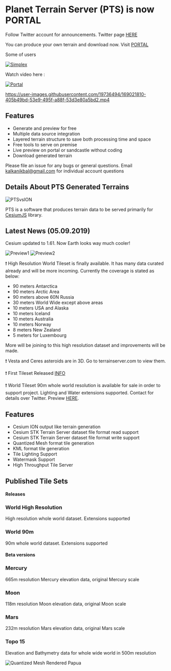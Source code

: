# Planet Terrain Server (PTS) is now PORTAL

Follow Twitter account for announcements. Twitter page [HERE](https://twitter.com/TerrainServer)

You can produce your own terrain and download now. Visit [PORTAL](https://portal.terrainserver.com)

Some of users

[![Simplex](https://static.wixstatic.com/media/b9c5bc_cf0e6c37c3674a49bafde5b85453cdb5~mv2.png/v1/fill/w_302,h_68,al_c,q_85,usm_0.66_1.00_0.01,enc_auto/b9c5bc_cf0e6c37c3674a49bafde5b85453cdb5~mv2.png)](https://www.simplex-mapping.com/)

Watch video here : 

 [![Portal](https://dl.dropboxusercontent.com/s/v4o2zrs0841959n/portal.png)](https://www.youtube.com/watch?v=ftvw7aptHng)
 
https://user-images.githubusercontent.com/19736494/169021810-405b49bd-53e9-495f-a88f-53d3e80a5bd2.mp4


 ## Features
 - Generate and preview for free 
 - Multiple data source integration
 - Layered terrain structure to save both processing time and space
 - Free tools to serve on premise
 - Live preview on portal or sandcastle without coding
 - Download generated terrain
 
 Please file an issue for any bugs or general questions.
 Email kalkanikbal@gmail.com for individual account questions
 
## Details About PTS Generated Terrains


![PTSvsION](https://dl.dropboxusercontent.com/s/4aw8pvcs904jc31/ionvspts.png)

PTS is a software that produces terrain data to be served primarily for [CesiumJS](cesiumjs.org) library.




## Latest News (05.09.2019)

Cesium updated to 1.61. Now Earth looks way much cooler!

![Preview1](https://2.bp.blogspot.com/--ulp-n-9Ugw/W91W7xCP3DI/AAAAAAAAAw0/U7ShtwoD1LoK1DgVrohl4NBnyAiEp5yEgCLcBGAs/s1600/1.png)
![Preview2](https://4.bp.blogspot.com/-OywzUeELMVE/W91Xr0Q33TI/AAAAAAAAAw8/0sAYMTYsjEggiCB9i4oP9Ai5SO-YzfK9wCLcBGAs/s1600/2.png)

❗ High Resolution World Tileset is finally available. 
It has many data curated already and will be more incoming. Currently the coverage is stated as below:

- 90 meters Antarctica
- 90 meters Arctic Area
- 90 meters above 60N Russia
- 30 meters World Wide except above areas
- 10 meters  USA and Alaska
- 10 meters Iceland
- 10 meters Australia
- 10 meters Norway
- 8 meters New Zealand
- 5 meters for Luxembourg

More will be joining to this high resolution dataset and improvements will be made.



❗ Vesta and Ceres asteroids are in 3D. Go to terrainserver.com to view them.

❗ First Tileset Released [INFO](https://twitter.com/TerrainServer/status/1047090899975659520)

❗ World Tileset 90m whole world resolution is available for sale in order to support project. Lighting and Water extensions supported. Contact for details over Twitter. Preview [HERE](https://www.terrainserver.com/world90m).

## Features
* Cesium ION output like terrain generation 
* Cesium STK Terrain Server dataset file format read support
* Cesium STK Terrain Server dataset file format write support
* Quantized Mesh format tile generation
* KML format tile generation
* Tile Lighting Support
* Watermask Support
* High Throughput Tile Server

## Published Tile Sets

#### Releases

### World High Resolution 
High resolution whole world dataset. Extensions supported

### World 90m
90m whole world dataset. Extensions supported

#### Beta versions

### Mercury
665m resolution Mercury elevation data, original Mercury scale

### Moon
118m resolution Moon elevation data, original Moon scale

### Mars
232m resolution Mars elevation data, original Mars scale

### Topo 15
Elevation and Bathymetry data for whole wide world in 500m resolution

![Quantized Mesh Rendered Papua](https://dl.dropboxusercontent.com/s/f9dvgh7nwjpms60/6.png?dl=0)
